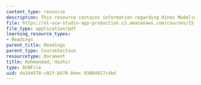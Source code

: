 ```yaml
---
content_type: resource
description: This resource contains information regarding Hines Modeling Process Overview.
file: https://ol-ocw-studio-app-production.s3.amazonaws.com/courses/15-879-research-seminar-in-system-dynamics-spring-2014/da344570c02fbb708eec93084927c4bd_MIT15_879S14_ModelProcOver.pdf
file_type: application/pdf
learning_resource_types:
- Readings
parent_title: Readings
parent_type: CourseSection
resourcetype: Document
title: Rahmandad, Hazhir
type: OCWFile
uid: da344570-c02f-bb70-8eec-93084927c4bd
---
```

